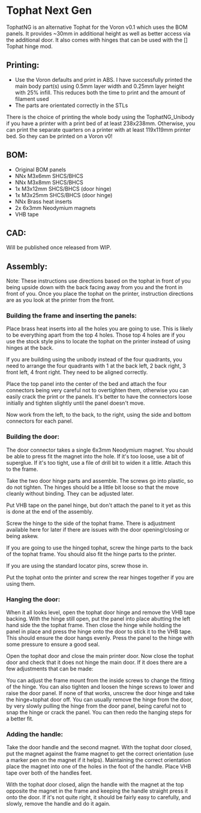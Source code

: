 # Tophat Next Gen

TophatNG is an alternative Tophat for the Voron v0.1 which uses the BOM panels. It provides ~30mm in additional height as well as better access via the additional door. It also comes with hinges that can be used with the [] Tophat hinge mod.

## Printing:

- Use the Voron defaults and print in ABS. I have successfully printed the main body part(s) using 0.5mm layer width and 0.25mm layer height with 25% infill. This reduces both the time to print and the amount of filament used
- The parts are orientated correctly in the STLs

There is the choice of printing the whole body using the TophatNG_Unibody if you have a printer with a print bed of at least 238x238mm. Otherwise, you can print the separate quarters on a printer with at least 119x119mm printer bed. So they can be printed on a Voron v0!

## BOM:

- Original BOM panels
- NNx M3x6mm SHCS/BHCS
- NNx M3x8mm SHCS/BHCS
- 1x M3x12mm SHCS/BHCS (door hinge)
- 1x M3x25mm SHCS/BHCS (door hinge)
- NNx Brass heat inserts
- 2x 6x3mm Neodymium magnets
- VHB tape

## CAD:

Will be published once released from WIP.

## Assembly:

Note: These instructions use directions based on the tophat in front of you being upside down with the back facing away from you and the front in front of you. Once you place the tophat on the printer, instruction directions are as you look at the printer from the front.

### Building the frame and inserting the panels:

Place brass heat inserts into all the holes you are going to use. This is likely to be everything apart from the top 4 holes. Those top 4 holes are if you use the stock style pins to locate the tophat on the printer instead of using hinges at the back.

If you are building using the unibody instead of the four quadrants, you need to arrange the four quadrants with 1 at the back left, 2 back right, 3 front left, 4 front right. They need to be aligned correctly.

Place the top panel into the center of the bed and attach the four connectors being very careful not to overtighten them, otherwise you can easily crack the print or the panels. It's better to have the connectors loose initially and tighten slightly until the panel doesn't move.

Now work from the left, to the back, to the right, using the side and bottom connectors for each panel.

### Building the door:

The door connector takes a single 6x3mm Neodymium magnet. You should be able to press fit the magnet into the hole. If it's too loose, use a bit of superglue. If it's too tight, use a file  of drill bit to widen it a little. Attach this to the frame.

Take the two door hinge parts and assemble. The screws go into plastic, so do not tighten. The hinges should be a little bit loose so that the move cleanly without binding. They can be adjusted later.

Put VHB tape on the panel hinge, but don't attach the panel to it yet as this is done at the end of the assembly.

Screw the hinge to the side of the tophat frame. There is adjustment available here for later if there are issues with the door opening/closing or being askew.

If you are going to use the hinged tophat, screw the hinge parts to the back of the tophat frame. You should also fit the hinge parts to the printer.

If you are using the standard locator pins, screw those in.

Put the tophat onto the printer and screw the rear hinges together if you are using them.

### Hanging the door:

When it all looks level, open the tophat door hinge and remove the VHB tape backing. With the hinge still open, put the panel into place abutting the left hand side the the tophat frame. Then close the hinge while holding the panel in place and press the hinge onto the door to stick it to the VHB tape. This should ensure the door hangs evenly. Press the panel to the hinge with some pressure to ensure a good seal.

Open the tophat door and close the main printer door. Now close the tophat door and check that it does not hinge the main door. If it does there are a few adjustments that can be made:

You can adjust the frame mount from the inside screws to change the fitting of the hinge. You can also tighten and loosen the hinge screws to lower and raise the door panel. If none of that works, unscrew the door hinge and take the hinge+tophat door off. You can usually remove the hinge from the door, by very slowly pulling the hinge from the door panel, being careful not to snap the hinge or crack the panel. You can then redo the hanging steps for a better fit.

### Adding the handle:

Take the door handle and the second magnet. With the tophat door closed, put the magnet against the frame magnet to get the correct orientation (use a marker pen on the magnet if it helps). Maintaining the correct orientation place the magnet into one of the holes in the foot of the handle. Place VHB tape over both of the handles feet.

With the tophat door closed, align the handle with the magnet at the top opposite the magnet in the frame and keeping the handle straight press it onto the door. If it's not quite right, it should be fairly easy to carefully, and slowly, remove the handle and do it again.

